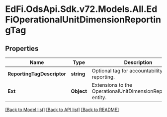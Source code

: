 # EdFi.OdsApi.Sdk.v72.Models.All.EdFiOperationalUnitDimensionReportingTag

## Properties

Name | Type | Description | Notes
------------ | ------------- | ------------- | -------------
**ReportingTagDescriptor** | **string** | Optional tag for accountability reporting. | 
**Ext** | **Object** | Extensions to the OperationalUnitDimensionReportingTag entity. | [optional] 

[[Back to Model list]](../README.md#documentation-for-models) [[Back to API list]](../README.md#documentation-for-api-endpoints) [[Back to README]](../README.md)

